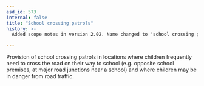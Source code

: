```yaml
---
esd_id: 573
internal: false
title: "School crossing patrols"
history: >-
  Added scope notes in version 2.02. Name changed to 'school crossing patrols' in version 4.00.

---
```


Provision of school crossing patrols in locations where children frequently need to cross the road on their way to school (e.g. opposite school premises, at major road junctions near a school) and where children may be in danger from road traffic.

